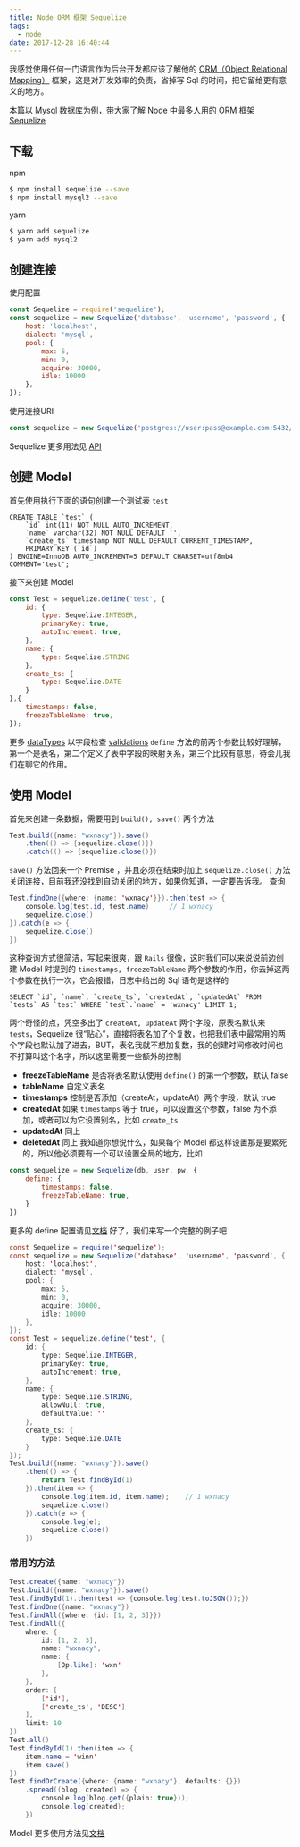 ```yaml
---
title: Node ORM 框架 Sequelize
tags:
  - node
date: 2017-12-28 16:40:44
---
```



我感觉使用任何一门语言作为后台开发都应该了解他的 [ORM（Object Relational Mapping）](https://zh.wikipedia.org/wiki/%E5%AF%B9%E8%B1%A1%E5%85%B3%E7%B3%BB%E6%98%A0%E5%B0%84) 框架，这是对开发效率的负责，省掉写 Sql 的时间，把它留给更有意义的地方。

<!-- more --><!-- toc -->
本篇以 Mysql 数据库为例，带大家了解 Node 中最多人用的 ORM 框架 [Sequelize](http://docs.sequelizejs.com/)
## 下载
npm
```bash
$ npm install sequelize --save
$ npm install mysql2 --save
```
yarn
```bash
$ yarn add sequelize
$ yarn add mysql2
```

## 创建连接
使用配置
```javascript
const Sequelize = require('sequelize');
const sequelize = new Sequelize('database', 'username', 'password', {
    host: 'localhost',
    dialect: 'mysql',
    pool: {
        max: 5,
        min: 0,
        acquire: 30000,
        idle: 10000
    },
});
```
使用连接URI
```javascript
const sequelize = new Sequelize('postgres://user:pass@example.com:5432/dbname');
```
Sequelize 更多用法见 [API](http://docs.sequelizejs.com/class/lib/sequelize.js~Sequelize.html)

## 创建 Model
首先使用执行下面的语句创建一个测试表 `test`
```mysql
CREATE TABLE `test` (
    `id` int(11) NOT NULL AUTO_INCREMENT,
    `name` varchar(32) NOT NULL DEFAULT '',
    `create_ts` timestamp NOT NULL DEFAULT CURRENT_TIMESTAMP,
    PRIMARY KEY (`id`)
) ENGINE=InnoDB AUTO_INCREMENT=5 DEFAULT CHARSET=utf8mb4 COMMENT='test';
```
接下来创建 Model
```javascript
const Test = sequelize.define('test', {
    id: {
        type: Sequelize.INTEGER,
        primaryKey: true,
        autoIncrement: true,
    },
    name: {
        type: Sequelize.STRING
    },
    create_ts: {
        type: Sequelize.DATE
    }
},{
    timestamps: false,
    freezeTableName: true,
});
```
更多 [dataTypes](http://docs.sequelizejs.com/manual/tutorial/models-definition.html#data-types) 以字段检查 [validations](http://docs.sequelizejs.com/manual/tutorial/models-definition.html#validations)
`define` 方法的前两个参数比较好理解，第一个是表名，第二个定义了表中字段的映射关系，第三个比较有意思，待会儿我们在聊它的作用。

## 使用 Model
首先来创建一条数据，需要用到 `build(), save()` 两个方法
```java
Test.build({name: "wxnacy"}).save()
    .then(() => {sequelize.close()})
    .catch(() => {sequelize.close()})
```
`save()` 方法回来一个 Premise ，并且必须在结束时加上 `sequelize.close()` 方法关闭连接，目前我还没找到自动关闭的地方，如果你知道，一定要告诉我。
查询
```java
Test.findOne({where: {name: 'wxnacy'}}).then(test => {
    console.log(test.id, test.name)     // 1 wxnacy
    sequelize.close()
}).catch(e => {
    sequelize.close()
})
```
这种查询方式很简洁，写起来很爽，跟 `Rails` 很像，这时我们可以来说说前边创建 Model 时提到的 `timestamps, freezeTableName` 两个参数的作用，你去掉这两个参数在执行一次，它会报错，日志中给出的 Sql 语句是这样的
```mysql
SELECT `id`, `name`, `create_ts`, `createdAt`, `updatedAt` FROM `tests` AS `test` WHERE `test`.`name` = 'wxnacy' LIMIT 1;
```
两个奇怪的点，凭空多出了 `createAt, updateAt` 两个字段，原表名默认来 `tests`，Sequelize 很“贴心”，直接将表名加了个复数，也把我们表中最常用的两个字段也默认加了进去，BUT，表名我就不想加复数，我的创建时间修改时间也不打算叫这个名字，所以这里需要一些额外的控制
- **freezeTableName** 是否将表名默认使用 `define()` 的第一个参数，默认 false
- **tableName** 自定义表名
- **timestamps** 控制是否添加（createAt，updateAt）两个字段，默认 true
- **createdAt** 如果 `timestamps` 等于 true，可以设置这个参数，false 为不添加，或者可以为它设置别名，比如 `create_ts`
- **updatedAt** 同上
- **deletedAt** 同上
我知道你想说什么，如果每个 Model 都这样设置那是要累死的，所以他必须要有一个可以设置全局的地方，比如
```javascript
const sequelize = new Sequelize(db, user, pw, {
    define: {
        timestamps: false,
        freezeTableName: true,
    }
})
```
更多的 define 配置请见[文档](http://docs.sequelizejs.com/manual/tutorial/models-definition.html#configuration)
好了，我们来写一个完整的例子吧
```java
const Sequelize = require('sequelize');
const sequelize = new Sequelize('database', 'username', 'password', {
    host: 'localhost',
    dialect: 'mysql',
    pool: {
        max: 5,
        min: 0,
        acquire: 30000,
        idle: 10000
    },
});
const Test = sequelize.define('test', {
    id: {
        type: Sequelize.INTEGER,
        primaryKey: true,
        autoIncrement: true,
    },
    name: {
        type: Sequelize.STRING,
        allowNull: true,
        defaultValue: ''
    },
    create_ts: {
        type: Sequelize.DATE
    }
});
Test.build({name: "wxnacy"}).save()
    .then(() => {
        return Test.findById(1)
    }).then(item => {
        console.log(item.id, item.name);    // 1 wxnacy
        sequelize.close()
    }).catch(e => {
        console.log(e);
        sequelize.close()
    })
```
### 常用的方法
```java
Test.create({name: "wxnacy"})
Test.build({name: "wxnacy"}).save()
Test.findById(1).then(test => {console.log(test.toJSON());})
Test.findOne({name: "wxnacy"})
Test.findAll({where: {id: [1, 2, 3]}})
Test.findAll({
    where: {
        id: [1, 2, 3],
        name: "wxnacy",
        name: {
            [Op.like]: 'wxn'
        },
    },
    order: [
        ['id'],
        ['create_ts', 'DESC']
    ],
    limit: 10
})
Test.all()
Test.findById(1).then(item => {
    item.name = 'winn'
    item.save()
})
Test.findOrCreate({where: {name: "wxnacy"}, defaults: {}})
    .spread((blog, created) => {
        console.log(blog.get({plain: true}));
        console.log(created);
    })

```
Model 更多使用方法见[文档](http://docs.sequelizejs.com/manual/tutorial/models-usage.html)
